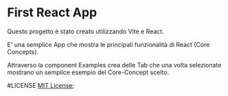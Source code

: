 # First React App

Questo progetto è stato creato utilizzando Vite e React.

E' una semplice App che mostra le principali funzionalità di React (Core Concepts).

Attraverso la component Examples crea delle Tab che una volta selezionate mostrano un semplice esempio del Core-Concept scelto.

#LICENSE
[MIT License]('./MIT-LICENSE');